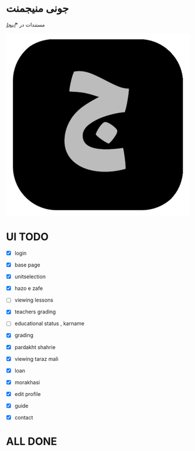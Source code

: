 # جونی منیجمنت
مستندات در **<a href="https://am-shm.github.io/juni_managemant_docs/">اینجا</a>*


![JuniLogo](https://raw.githubusercontent.com/am-shm/juni_managemant_docs/main/docs/juni_logo.png)

# UI TODO
- [x] login
- [x] base page
- [x] unitselection
- [x] hazo e zafe
- [ ] viewing lessons
- [x] teachers grading
- [ ] educational status , karname
- [x] grading
- [x] pardakht shahrie
- [x] viewing taraz mali
- [x] loan
- [x] morakhasi
- [x] edit profile
- [x] guide
- [x] contact 



# ALL DONE
